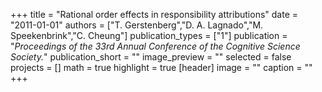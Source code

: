 +++
title = "Rational order effects in responsibility attributions"
date = "2011-01-01"
authors = ["T. Gerstenberg","D. A. Lagnado","M. Speekenbrink","C. Cheung"]
publication_types = ["1"]
publication = "_Proceedings of the 33rd Annual Conference of the Cognitive Science Society._"
publication_short = ""
image_preview = ""
selected = false
projects = []
math = true
highlight = true
[header]
image = ""
caption = ""
+++

